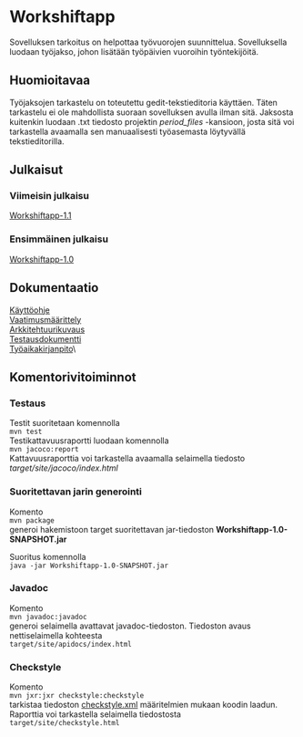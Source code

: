 # Workshiftapp
Sovelluksen tarkoitus on helpottaa työvuorojen suunnittelua. Sovelluksella luodaan työjakso, johon lisätään työpäivien vuoroihin työntekijöitä.

## Huomioitavaa

Työjaksojen tarkastelu on toteutettu gedit-tekstieditoria käyttäen. Täten tarkastelu ei ole mahdollista suoraan sovelluksen avulla ilman sitä. Jaksosta kuitenkin luodaan .txt tiedosto projektin _period_files_ -kansioon, josta sitä voi tarkastella avaamalla sen manuaalisesti työasemasta löytyvällä tekstieditorilla.

## Julkaisut

### Viimeisin julkaisu
[Workshiftapp-1.1](https://github.com/Jikke/ot-harjoitustyo/releases/tag/viikko6)

### Ensimmäinen julkaisu
[Workshiftapp-1.0](https://github.com/Jikke/ot-harjoitustyo/releases/tag/viikko5)

## Dokumentaatio
[Käyttöohje](https://github.com/Jikke/ot-harjoitustyo/blob/master/dokumentaatio/kayttoohje.md)\
[Vaatimusmäärittely](https://github.com/Jikke/ot-harjoitustyo/blob/master/dokumentaatio/vaatimusmaarittely.md)\
[Arkkitehtuurikuvaus](https://github.com/Jikke/ot-harjoitustyo/blob/master/dokumentaatio/arkkitehtuuri.md)\
[Testausdokumentti](https://github.com/Jikke/Workshiftapp/blob/master/dokumentaatio/testausdokumentti.md)\
[Työaikakirjanpito](https://github.com/Jikke/ot-harjoitustyo/blob/master/dokumentaatio/tyoaikataulukko.md)\

## Komentorivitoiminnot
### Testaus
Testit suoritetaan komennolla \
```mvn test```\
Testikattavuusraportti luodaan komennolla\
```mvn jacoco:report```\
Kattavuusraporttia voi tarkastella avaamalla selaimella tiedosto _target/site/jacoco/index.html_

### Suoritettavan jarin generointi
Komento \
```mvn package```\
generoi hakemistoon target suoritettavan jar-tiedoston __Workshiftapp-1.0-SNAPSHOT.jar__ 

Suoritus komennolla \
```java -jar Workshiftapp-1.0-SNAPSHOT.jar```

### Javadoc

Komento \
```mvn javadoc:javadoc```\
generoi selaimella avattavat javadoc-tiedoston. Tiedoston avaus nettiselaimella kohteesta\
```target/site/apidocs/index.html```

### Checkstyle

Komento\
```mvn jxr:jxr checkstyle:checkstyle```\
tarkistaa tiedoston [checkstyle.xml](https://github.com/Jikke/Workshiftapp/blob/master/Workshiftapp/checkstyle.xml) määritelmien mukaan koodin laadun. Raporttia voi tarkastella selaimella tiedostosta\
```target/site/checkstyle.html```
